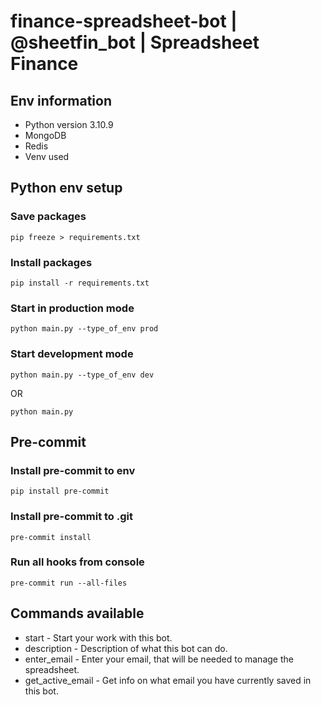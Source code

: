 # finance-spreadsheet-bot | @sheetfin_bot | Spreadsheet Finance

## Env information
* Python version 3.10.9
* MongoDB
* Redis
* Venv used

## Python env setup

### Save packages
```
pip freeze > requirements.txt
```

### Install packages
```
pip install -r requirements.txt
```

### Start in production mode
```
python main.py --type_of_env prod
```

### Start development mode
```
python main.py --type_of_env dev
```
OR
```
python main.py
```

## Pre-commit

### Install pre-commit to env
```
pip install pre-commit
```

### Install pre-commit to .git
```
pre-commit install
```

### Run all hooks from console
```
pre-commit run --all-files
```

## Commands available

* start - Start your work with this bot.
* description - Description of what this bot can do.
* enter_email - Enter your email, that will be needed to manage the spreadsheet.
* get_active_email - Get info on what email you have currently saved in this bot.
